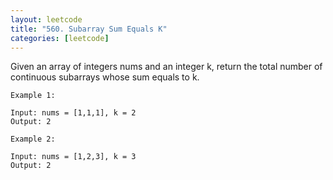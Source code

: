 ```yaml
---
layout: leetcode
title: "560. Subarray Sum Equals K"
categories: [leetcode]
---
```


Given an array of integers nums and an integer k, return the total number of continuous subarrays whose sum equals to k.

```
Example 1:

Input: nums = [1,1,1], k = 2
Output: 2

Example 2:

Input: nums = [1,2,3], k = 3
Output: 2
```
